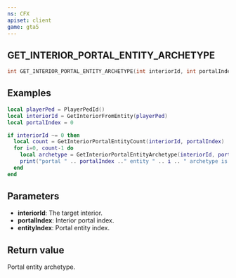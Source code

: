 ```yaml
---
ns: CFX
apiset: client
game: gta5
---
```

## GET_INTERIOR_PORTAL_ENTITY_ARCHETYPE

```c
int GET_INTERIOR_PORTAL_ENTITY_ARCHETYPE(int interiorId, int portalIndex, int entityIndex);
```

## Examples

```lua
local playerPed = PlayerPedId()
local interiorId = GetInteriorFromEntity(playerPed)
local portalIndex = 0

if interiorId ~= 0 then
  local count = GetInteriorPortalEntityCount(interiorId, portalIndex)
  for i=0, count-1 do
    local archetype = GetInteriorPortalEntityArchetype(interiorId, portalIndex, i)
    print("portal " .. portalIndex .." entity " .. i .. " archetype is: " .. archetype)
  end
end
```

## Parameters
* **interiorId**: The target interior.
* **portalIndex**: Interior portal index.
* **entityIndex**: Portal entity index.

## Return value
Portal entity archetype.